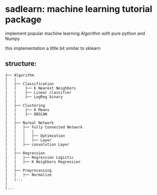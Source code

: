 # sadlearn: machine learning tutorial package

implement popular machine learning Algorithm with pure python and Numpy

this implementation a little bit similar to sklearn


## structure:

    ├── Algorithm   
    |   |
    │   ├── Classification           
    |   |    ├── K Nearest Neighbors
    |   |    ├── Linear classifier
    |   |    ├── LogReg binary
    |   |
    │   ├── Clustering           
    |   |    ├── K Means
    |   |    ├── DBSCAN
    |   |
    │   ├── Nureal Network    
    |   |   ├── Fully Connected Network
    |   |   |   |
    |   |   |   ├── Optimzation
    |   |   |   ├── Layer
    |   |   ├── convolution Layer
    |   |   
    |   ├── Regression
    |   |   ├── Regression Logistic
    |   |   ├── K Neighbors Regression
    |   |
    |   ├── Preprocessing
    |   |   ├── Normalize
    |   |...
    |
    |...
